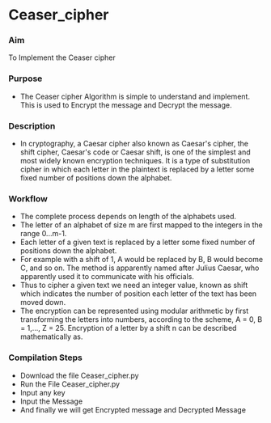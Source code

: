 
# Ceaser_cipher
### Aim 
To Implement the Ceaser cipher 

### Purpose
- The Ceaser cipher Algorithm is simple to understand and implement.
  This is used to Encrypt the message and Decrypt the message.

### Description

- In cryptography, a Caesar cipher also known as Caesar's cipher, the shift cipher, Caesar's code or Caesar shift, is one of the simplest and most widely known encryption techniques. 
  It is a type of substitution cipher in which each letter in the plaintext is replaced by a letter some fixed number of positions down the alphabet.

### Workflow
- The complete process depends on length of the alphabets used.
- The letter of an alphabet of size m are first mapped to the integers in the range 0...m-1.
- Each letter of a given text is replaced by a letter some fixed number of positions down the alphabet. 
- For example with a shift of 1, A would be replaced by B, B would become C, and so on. The method is apparently named after Julius Caesar, who apparently used it to communicate with his officials. 
- Thus to cipher a given text we need an integer value, known as shift which indicates the number of position each letter of the text has been moved down. 
- The encryption can be represented using modular arithmetic by first transforming the letters into numbers, according to the scheme, A = 0, B = 1,…, Z = 25. Encryption of a letter by a shift n can be described mathematically as. 
 
### Compilation Steps

- Download the file Ceaser_cipher.py
- Run the File Ceaser_cipher.py
- Input any key
- Input the Message 
- And finally we will get Encrypted message and Decrypted Message

